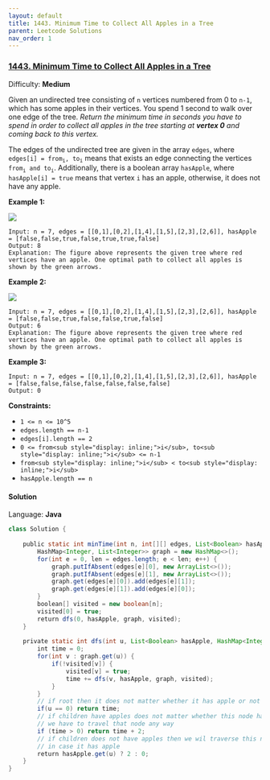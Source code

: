 ```yaml
---
layout: default
title: 1443. Minimum Time to Collect All Apples in a Tree
parent: Leetcode Solutions
nav_order: 1
---
```


### [1443\. Minimum Time to Collect All Apples in a Tree](https://leetcode.com/problems/minimum-time-to-collect-all-apples-in-a-tree/)

Difficulty: **Medium**


Given an undirected tree consisting of `n` vertices numbered from 0 to `n-1`, which has some apples in their vertices. You spend 1 second to walk over one edge of the tree. _Return the minimum time in seconds you have to spend in order to collect all apples in the tree starting at **vertex 0** and coming back to this vertex._

The edges of the undirected tree are given in the array `edges`, where `edges[i] = from`<sub>`i`</sub>`, to`<sub>`i`</sub> means that exists an edge connecting the vertices `from`<sub>`i`</sub>` and to`<sub>`i`</sub>. Additionally, there is a boolean array `hasApple`, where `hasApple[i] = true` means that vertex `i` has an apple, otherwise, it does not have any apple.

**Example 1:**

**![](https://assets.leetcode.com/uploads/2020/04/23/min_time_collect_apple_1.png)**

```
Input: n = 7, edges = [[0,1],[0,2],[1,4],[1,5],[2,3],[2,6]], hasApple = [false,false,true,false,true,true,false]
Output: 8 
Explanation: The figure above represents the given tree where red vertices have an apple. One optimal path to collect all apples is shown by the green arrows.  
```

**Example 2:**

**![](https://assets.leetcode.com/uploads/2020/04/23/min_time_collect_apple_2.png)**

```
Input: n = 7, edges = [[0,1],[0,2],[1,4],[1,5],[2,3],[2,6]], hasApple = [false,false,true,false,false,true,false]
Output: 6
Explanation: The figure above represents the given tree where red vertices have an apple. One optimal path to collect all apples is shown by the green arrows.  
```

**Example 3:**

```
Input: n = 7, edges = [[0,1],[0,2],[1,4],[1,5],[2,3],[2,6]], hasApple = [false,false,false,false,false,false,false]
Output: 0
```

**Constraints:**

*   `1 <= n <= 10^5`
*   `edges.length == n-1`
*   `edges[i].length == 2`
*   `0 <= from<sub style="display: inline;">i</sub>, to<sub style="display: inline;">i</sub> <= n-1`
*   `from<sub style="display: inline;">i</sub> < to<sub style="display: inline;">i</sub>`
*   `hasApple.length == n`


#### Solution

Language: **Java**

```java
class Solution {
    
    public static int minTime(int n, int[][] edges, List<Boolean> hasApple) {
        HashMap<Integer, List<Integer>> graph = new HashMap<>();
        for(int e = 0, len = edges.length; e < len; e++) {
            graph.putIfAbsent(edges[e][0], new ArrayList<>());
            graph.putIfAbsent(edges[e][1], new ArrayList<>());
            graph.get(edges[e][0]).add(edges[e][1]);
            graph.get(edges[e][1]).add(edges[e][0]);
        }
        boolean[] visited = new boolean[n];
        visited[0] = true;
        return dfs(0, hasApple, graph, visited);
    }
    
    private static int dfs(int u, List<Boolean> hasApple, HashMap<Integer, List<Integer>> graph, boolean[] visited) {
        int time = 0;
        for(int v : graph.get(u)) {
            if(!visited[v]) {
                visited[v] = true;
                time += dfs(v, hasApple, graph, visited);
            }
        }
        // if root then it does not matter whether it has apple or not
        if(u == 0) return time;
        // if children have apples does not matter whether this node has apple or not
        // we have to travel that node any way
        if (time > 0) return time + 2;
        // if children does not have apples then we wil traverse this node only
        // in case it has apple
        return hasApple.get(u) ? 2 : 0;
    }
}
```
